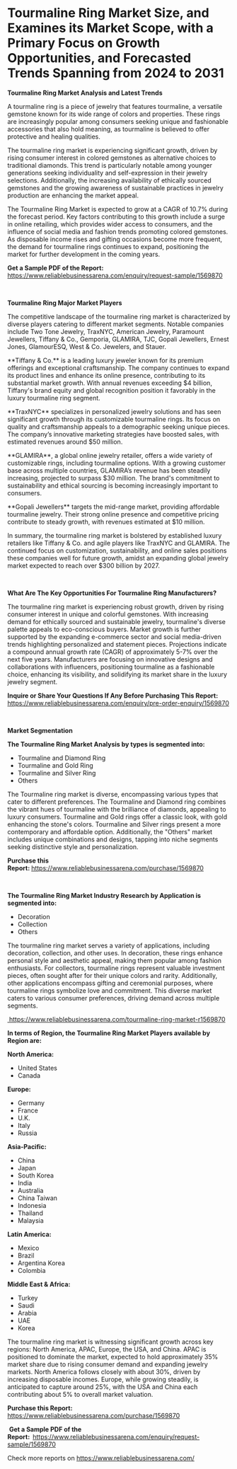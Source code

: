 <p><h1>Tourmaline Ring Market Size, and Examines its Market Scope, with a Primary Focus on Growth Opportunities, and Forecasted Trends Spanning from 2024 to 2031</h1></p><p><strong>Tourmaline Ring Market Analysis and Latest Trends</strong></p>
<p><p>A tourmaline ring is a piece of jewelry that features tourmaline, a versatile gemstone known for its wide range of colors and properties. These rings are increasingly popular among consumers seeking unique and fashionable accessories that also hold meaning, as tourmaline is believed to offer protective and healing qualities. </p><p>The tourmaline ring market is experiencing significant growth, driven by rising consumer interest in colored gemstones as alternative choices to traditional diamonds. This trend is particularly notable among younger generations seeking individuality and self-expression in their jewelry selections. Additionally, the increasing availability of ethically sourced gemstones and the growing awareness of sustainable practices in jewelry production are enhancing the market appeal.</p><p>The Tourmaline Ring Market is expected to grow at a CAGR of 10.7% during the forecast period. Key factors contributing to this growth include a surge in online retailing, which provides wider access to consumers, and the influence of social media and fashion trends promoting colored gemstones. As disposable income rises and gifting occasions become more frequent, the demand for tourmaline rings continues to expand, positioning the market for further development in the coming years.</p></p>
<p><strong>Get a Sample PDF of the Report:&nbsp;</strong> <a href="https://www.reliablebusinessarena.com/enquiry/request-sample/1569870?utm_campaign=1892&utm_medium=2&utm_source=Github&utm_content=ia&utm_term=29122024&utm_id=tourmaline-ring">https://www.reliablebusinessarena.com/enquiry/request-sample/1569870</a></p>
<p>&nbsp;</p>
<p><strong>Tourmaline Ring Major Market Players</strong></p>
<p><p>The competitive landscape of the tourmaline ring market is characterized by diverse players catering to different market segments. Notable companies include Two Tone Jewelry, TraxNYC, American Jewelry, Paramount Jewellers, Tiffany & Co., Gemporia, GLAMIRA, TJC, Gopali Jewellers, Ernest Jones, GlamourESQ, West & Co. Jewelers, and Stauer. </p><p>**Tiffany & Co.** is a leading luxury jeweler known for its premium offerings and exceptional craftsmanship. The company continues to expand its product lines and enhance its online presence, contributing to its substantial market growth. With annual revenues exceeding $4 billion, Tiffany's brand equity and global recognition position it favorably in the luxury tourmaline ring segment.</p><p>**TraxNYC** specializes in personalized jewelry solutions and has seen significant growth through its customizable tourmaline rings. Its focus on quality and craftsmanship appeals to a demographic seeking unique pieces. The company’s innovative marketing strategies have boosted sales, with estimated revenues around $50 million.</p><p>**GLAMIRA**, a global online jewelry retailer, offers a wide variety of customizable rings, including tourmaline options. With a growing customer base across multiple countries, GLAMIRA’s revenue has been steadily increasing, projected to surpass $30 million. The brand's commitment to sustainability and ethical sourcing is becoming increasingly important to consumers.</p><p>**Gopali Jewellers** targets the mid-range market, providing affordable tourmaline jewelry. Their strong online presence and competitive pricing contribute to steady growth, with revenues estimated at $10 million.</p><p>In summary, the tourmaline ring market is bolstered by established luxury retailers like Tiffany & Co. and agile players like TraxNYC and GLAMIRA. The continued focus on customization, sustainability, and online sales positions these companies well for future growth, amidst an expanding global jewelry market expected to reach over $300 billion by 2027.</p></p>
<p>&nbsp;</p>
<p><strong>What Are The Key Opportunities For Tourmaline Ring Manufacturers?</strong></p>
<p><p>The tourmaline ring market is experiencing robust growth, driven by rising consumer interest in unique and colorful gemstones. With increasing demand for ethically sourced and sustainable jewelry, tourmaline's diverse palette appeals to eco-conscious buyers. Market growth is further supported by the expanding e-commerce sector and social media-driven trends highlighting personalized and statement pieces. Projections indicate a compound annual growth rate (CAGR) of approximately 5-7% over the next five years. Manufacturers are focusing on innovative designs and collaborations with influencers, positioning tourmaline as a fashionable choice, enhancing its visibility, and solidifying its market share in the luxury jewelry segment.</p></p>
<p><strong>Inquire or Share Your Questions If Any Before Purchasing This Report:</strong> <a href="https://www.reliablebusinessarena.com/enquiry/pre-order-enquiry/1569870?utm_campaign=1892&utm_medium=2&utm_source=Github&utm_content=ia&utm_term=29122024&utm_id=tourmaline-ring">https://www.reliablebusinessarena.com/enquiry/pre-order-enquiry/1569870</a></p>
<p>&nbsp;</p>
<p><strong>Market Segmentation</strong></p>
<p><strong>The Tourmaline Ring Market Analysis by types is segmented into:</strong></p>
<p><ul><li>Tourmaline and Diamond Ring</li><li>Tourmaline and Gold Ring</li><li>Tourmaline and Silver Ring</li><li>Others</li></ul></p>
<p><p>The Tourmaline ring market is diverse, encompassing various types that cater to different preferences. The Tourmaline and Diamond ring combines the vibrant hues of tourmaline with the brilliance of diamonds, appealing to luxury consumers. Tourmaline and Gold rings offer a classic look, with gold enhancing the stone's colors. Tourmaline and Silver rings present a more contemporary and affordable option. Additionally, the "Others" market includes unique combinations and designs, tapping into niche segments seeking distinctive style and personalization.</p></p>
<p><strong>Purchase this Report:&nbsp;</strong><a href="https://www.reliablebusinessarena.com/purchase/1569870?utm_campaign=1892&utm_medium=2&utm_source=Github&utm_content=ia&utm_term=29122024&utm_id=tourmaline-ring">https://www.reliablebusinessarena.com/purchase/1569870</a></p>
<p>&nbsp;</p>
<p><strong>The Tourmaline Ring Market Industry Research by Application is segmented into:</strong></p>
<p><ul><li>Decoration</li><li>Collection</li><li>Others</li></ul></p>
<p><p>The tourmaline ring market serves a variety of applications, including decoration, collection, and other uses. In decoration, these rings enhance personal style and aesthetic appeal, making them popular among fashion enthusiasts. For collectors, tourmaline rings represent valuable investment pieces, often sought after for their unique colors and rarity. Additionally, other applications encompass gifting and ceremonial purposes, where tourmaline rings symbolize love and commitment. This diverse market caters to various consumer preferences, driving demand across multiple segments.</p></p>
<p><a href="https://www.reliablebusinessarena.com/tourmaline-ring-market-r1569870?utm_campaign=1892&utm_medium=2&utm_source=Github&utm_content=ia&utm_term=29122024&utm_id=tourmaline-ring">&nbsp;https://www.reliablebusinessarena.com/tourmaline-ring-market-r1569870</a></p>
<p><strong>In terms of Region, the Tourmaline Ring Market Players available by Region are:</strong></p>
<p>
    <p> <strong> North America: </strong>
        <ul>
            <li>United States</li>
            <li>Canada</li>
        </ul>
        </p> 
    <p> <strong> Europe: </strong>
        <ul>
            <li>Germany</li>
            <li>France</li>
            <li>U.K.</li>
            <li>Italy</li>
            <li>Russia</li>
        </ul>
        </p> 
    <p> <strong> Asia-Pacific: </strong>
        <ul>
            <li>China</li>
            <li>Japan</li>
            <li>South Korea</li>
            <li>India</li>
            <li>Australia</li>
            <li>China Taiwan</li>
            <li>Indonesia</li>
            <li>Thailand</li>
            <li>Malaysia</li>
        </ul>
        </p> 
    <p> <strong> Latin America: </strong>
        <ul>
            <li>Mexico</li>
            <li>Brazil</li>
            <li>Argentina Korea</li>
            <li>Colombia</li>
        </ul>
        </p> 
    <p> <strong> Middle East & Africa: </strong>
        <ul>
            <li>Turkey</li>
            <li>Saudi</li>
            <li>Arabia</li>
            <li>UAE</li>
            <li>Korea</li>
        </ul>
    </p>
    </p>
<p><p>The tourmaline ring market is witnessing significant growth across key regions: North America, APAC, Europe, the USA, and China. APAC is positioned to dominate the market, expected to hold approximately 35% market share due to rising consumer demand and expanding jewelry markets. North America follows closely with about 30%, driven by increasing disposable incomes. Europe, while growing steadily, is anticipated to capture around 25%, with the USA and China each contributing about 5% to overall market valuation.</p></p>
<p><strong>Purchase this Report: </strong><a href="https://www.reliablebusinessarena.com/purchase/1569870?utm_campaign=1892&utm_medium=2&utm_source=Github&utm_content=ia&utm_term=29122024&utm_id=tourmaline-ring">https://www.reliablebusinessarena.com/purchase/1569870</a></p>
<p>&nbsp;<strong>Get a Sample PDF of the Report:&nbsp;&nbsp;</strong><a href="https://www.reliablebusinessarena.com/enquiry/request-sample/1569870?utm_campaign=1892&utm_medium=2&utm_source=Github&utm_content=ia&utm_term=29122024&utm_id=tourmaline-ring">https://www.reliablebusinessarena.com/enquiry/request-sample/1569870</a></p>
<p><strong></strong></p>
<p>Check more reports on <a href="https://www.reliablebusinessarena.com/?utm_campaign=1892&utm_medium=2&utm_source=Github&utm_content=ia&utm_term=29122024&utm_id=tourmaline-ring">https://www.reliablebusinessarena.com/</a></p>